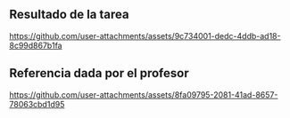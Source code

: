 ## Resultado de la tarea

https://github.com/user-attachments/assets/9c734001-dedc-4ddb-ad18-8c99d867b1fa

## Referencia dada por el profesor

https://github.com/user-attachments/assets/8fa09795-2081-41ad-8657-78063cbd1d95

